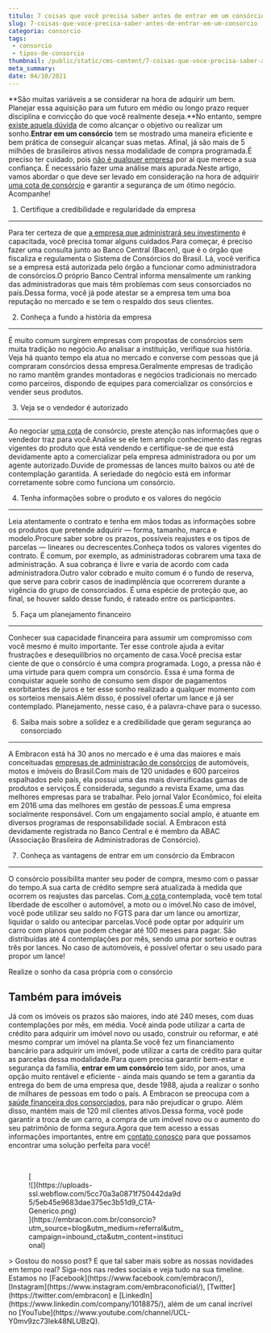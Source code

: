 ```yaml
---
titulo: 7 coisas que você precisa saber antes de entrar em um consórcio
slug: 7-coisas-que-voce-precisa-saber-antes-de-entrar-em-um-consorcio
categoria: consorcio
tags:
 - consorcio
 - tipos-de-consorcio
thumbnail: /public/static/cms-content/7-coisas-que-voce-precisa-saber-antes-de-entrar-em-um-consorcio.jpg
meta_summary: 
date: 04/10/2021
---
```

**São muitas variáveis a se considerar na hora de adquirir um bem. Planejar essa aquisição para um futuro em médio ou longo prazo requer disciplina e convicção do que você realmente deseja.**No entanto, sempre [existe aquela dúvida](https://www.embracon.com.br/blog/9-duvidas-mais-comuns-sobre-consorcio) de como alcançar o objetivo ou realizar um sonho.**Entrar em um consórcio** tem se mostrado uma maneira eficiente e bem prática de conseguir alcançar suas metas. Afinal, já são mais de 5 milhões de brasileiros ativos nessa modalidade de compra programada.É preciso ter cuidado, pois [não é qualquer empresa](https://www.embracon.com.br/blog/empresa-de-consorcio-saiba-o-que-considerar-antes-de-escolher) por aí que merece a sua confiança. É necessário fazer uma análise mais apurada.Neste artigo, vamos abordar o que deve ser levado em consideração na hora de adquirir [uma cota de consórcio](https://www.embracon.com.br/blog/entenda-o-que-e-e-como-funciona-uma-cota-de-consorcio) e garantir a segurança de um ótimo negócio. Acompanhe!

1. Certifique a credibilidade e regularidade da empresa
-------------------------------------------------------

Para ter certeza de que [a empresa que administrará seu investimento](https://www.embracon.com.br/blog/empresa-de-consorcio-saiba-o-que-considerar-antes-de-escolher) é capacitada, você precisa tomar alguns cuidados.Para começar, é preciso fazer uma consulta junto ao Banco Central (Bacen), que é o órgão que fiscaliza e regulamenta o Sistema de Consórcios do Brasil. Lá, você verifica se a empresa está autorizada pelo órgão a funcionar como administradora de consórcios.O próprio Banco Central informa mensalmente um ranking das administradoras que mais têm problemas com seus consorciados no país.Dessa forma, você já pode atestar se a empresa tem uma boa reputação no mercado e se tem o respaldo dos seus clientes.

2. Conheça a fundo a história da empresa
----------------------------------------

É muito comum surgirem empresas com propostas de consórcios sem muita tradição no negócio.Ao analisar a instituição, verifique sua história. Veja há quanto tempo ela atua no mercado e converse com pessoas que já compraram consórcios dessa empresa.Geralmente empresas de tradição no ramo mantêm grandes montadoras e negócios tradicionais no mercado como parceiros, dispondo de equipes para comercializar os consórcios e vender seus produtos.

3. Veja se o vendedor é autorizado
----------------------------------

Ao negociar [uma cota](https://www.embracon.com.br/blog/entenda-o-que-e-e-como-funciona-uma-cota-de-consorcio) de consórcio, preste atenção nas informações que o vendedor traz para você.Analise se ele tem amplo conhecimento das regras vigentes do produto que está vendendo e certifique-se de que está devidamente apto a comercializar pela empresa administradora ou por um agente autorizado.Duvide de promessas de lances muito baixos ou até de contemplação garantida. A seriedade do negócio está em informar corretamente sobre como funciona um consórcio.

4. Tenha informações sobre o produto e os valores do negócio
------------------------------------------------------------

Leia atentamente o contrato e tenha em mãos todas as informações sobre os produtos que pretende adquirir — forma, tamanho, marca e modelo.Procure saber sobre os prazos, possíveis reajustes e os tipos de parcelas — lineares ou decrescentes.Conheça todos os valores vigentes do contrato. É comum, por exemplo, as administradoras cobrarem uma taxa de administração. A sua cobrança é livre e varia de acordo com cada administradora.Outro valor cobrado e muito comum é o fundo de reserva, que serve para cobrir casos de inadimplência que ocorrerem durante a vigência do grupo de consorciados. É uma espécie de proteção que, ao final, se houver saldo desse fundo, é rateado entre os participantes.

5. Faça um planejamento financeiro
----------------------------------

Conhecer sua capacidade financeira para assumir um compromisso com você mesmo é muito importante. Ter esse controle ajuda a evitar frustrações e desequilíbrios no orçamento de casa.Você precisa estar ciente de que o consórcio é uma compra programada. Logo, a pressa não é uma virtude para quem compra um consórcio. Essa é uma forma de conquistar aquele sonho de consumo sem dispor de pagamentos exorbitantes de juros e ter esse sonho realizado a qualquer momento com os sorteios mensais.Além disso, é possível ofertar um lance e já ser contemplado. Planejamento, nesse caso, é a palavra-chave para o sucesso.

6. Saiba mais sobre a solidez e a credibilidade que geram segurança ao consorciado
----------------------------------------------------------------------------------

A Embracon está há 30 anos no mercado e é uma das maiores e mais conceituadas [empresas de administração de consórcios](https://www.embracon.com.br/blog/empresa-de-consorcio-saiba-o-que-considerar-antes-de-escolher) de automóveis, motos e imóveis do Brasil.Com mais de 120 unidades e 600 parceiros espalhados pelo país, ela possui uma das mais diversificadas gamas de produtos e serviços.É considerada, segundo a revista Exame, uma das melhores empresas para se trabalhar. Pelo jornal Valor Econômico, foi eleita em 2016 uma das melhores em gestão de pessoas.É uma empresa socialmente responsável. Com um engajamento social amplo, é atuante em diversos programas de responsabilidade social. A Embracon está devidamente registrada no Banco Central e é membro da ABAC (Associação Brasileira de Administradoras de Consórcio).

7. Conheça as vantagens de entrar em um consórcio da Embracon
-------------------------------------------------------------

O consórcio possibilita manter seu poder de compra, mesmo com o passar do tempo.A sua carta de crédito sempre será atualizada à medida que ocorrem os reajustes das parcelas. Com[ a cota ](https://www.embracon.com.br/blog/entenda-o-que-e-e-como-funciona-uma-cota-de-consorcio)contemplada, você tem total liberdade de escolher o automóvel, a moto ou o imóvel.No caso de imóvel, você pode utilizar seu saldo no FGTS para dar um lance ou amortizar, liquidar o saldo ou antecipar parcelas.Você pode optar por adquirir um carro com planos que podem chegar até 100 meses para pagar. São distribuídas até 4 contemplações por mês, sendo uma por sorteio e outras três por lances. No caso de automóveis, é possível ofertar o seu usado para propor um lance!

 Realize o sonho da casa própria com o consórcio

Também para imóveis
-------------------

Já com os imóveis os prazos são maiores, indo até 240 meses, com duas contemplações por mês, em média. Você ainda pode utilizar a carta de crédito para adquirir um imóvel novo ou usado, construir ou reformar, e até mesmo comprar um imóvel na planta.Se você fez um financiamento bancário para adquirir um imóvel, pode utilizar a carta de crédito para quitar as parcelas dessa modalidade.Para quem precisa garantir bem-estar e segurança da família, **entrar em um consórcio** tem sido, por anos, uma opção muito rentável e eficiente - ainda mais quando se tem a garantia da entrega do bem de uma empresa que, desde 1988, ajuda a realizar o sonho de milhares de pessoas em todo o país. A Embracon se preocupa com a [saúde financeira dos consorciados](https://www.embracon.com.br/blog/planeje-sua-vida-financeira-e-fique-sempre-no-azul), para não prejudicar o grupo. Além disso, mantém mais de 120 mil clientes ativos.Dessa forma, você pode garantir a troca de um carro, a compra de um imóvel novo ou o aumento do seu patrimônio de forma segura.Agora que tem acesso a essas informações importantes, entre em [contato conosco](https://www.embracon.com.br/) para que possamos encontrar uma solução perfeita para você!

‍

<figure class="w-richtext-figure-type-image w-richtext-align-center" style="max-width:310px">[<div>![](https://uploads-ssl.webflow.com/5cc70a3a0871f750442da9d5/5eb45e9683dae375ec3b51d9_CTA-Generico.png)</div>](https://embracon.com.br/consorcio?utm_source=blog&utm_medium=referral&utm_campaign=inbound_cta&utm_content=institucional)</figure>> Gostou do nosso post? E que tal saber mais sobre as nossas novidades em tempo real? Siga-nos nas redes sociais e veja tudo na sua timeline. Estamos no [Facebook](https://www.facebook.com/embracon/), [Instagram](https://www.instagram.com/embraconoficial/), [Twitter](https://twitter.com/embracon) e [LinkedIn](https://www.linkedin.com/company/1018875/), além de um canal incrível no [YouTube](https://www.youtube.com/channel/UCL-Y0mv9zc73Iek48NLUBzQ).
